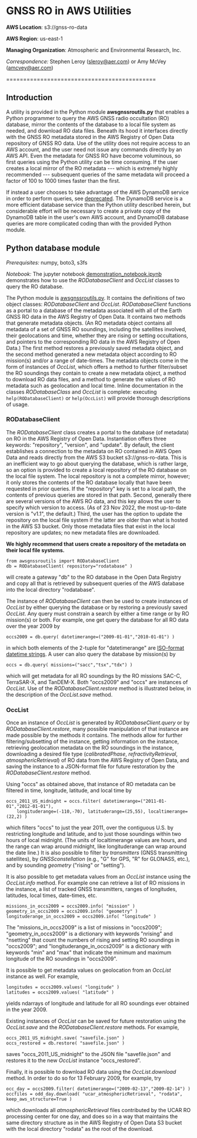 # GNSS RO in AWS Utilities

**AWS Location**: s3://gnss-ro-data

**AWS Region**: us-east-1  

**Managing Organization**: Atmospheric and Environmental Research, Inc.

*Correspondence:* Stephen Leroy (sleroy@aer.com) or Amy McVey (amcvey@aer.com)

============================================


## Introduction

A utility is provided in the Python module **awsgnssroutils.py** that enables a Python 
programmer to query the AWS GNSS radio occultation (RO) database, mirror the 
contents of the database 
to a local file system as needed, and download RO data files. Beneath its hood 
it interfaces directly with the GNSS RO metadata stored in the 
AWS Registry of Open Data repository of GNSS RO data. Use of the utility does not 
require access to an AWS account, and the user need not issue any commands 
directly by an AWS API. Even the metadata for GNSS RO have become voluminous, 
so first queries using the Python utility can be time consuming. If the user 
creates a local mirror of the RO metadata --- which is extremely highly recommended --- 
subsequent queries of the same metadata will proceed a factor of 100 to 1000 
times faster than the first. 

If instead a user chooses to take advantage of the AWS DynamoDB service in order to 
perform queries, see 
[deprecated](https://github.com/gnss-ro/aws-opendata/blob/master/utilities/deprecated/). 
The DynamoDB service is a more efficient database service than the Python 
utility described herein, but considerable effort will be necessary to create a 
private copy of the DynamoDB table in the user's own AWS account, and DynamoDB 
database queries are more complicated coding than with the provided Python 
module. 

## Python database module

*Prerequisites:* numpy, boto3, s3fs

*Notebook:* 
The jupyter notebook 
[demonstration_notebook.ipynb](https://github.com/gnss-ro/aws-opendata/blob/master/utilities/demonstration_notebook.ipynb) 
demonstrates how to use 
the *RODatabaseClient* and *OccList* classes to query the RO database. 

The Python module is [awsgnssroutils.py](https://github.com/gnss-ro/aws-opendata/blob/master/utilities/awsgnssroutils.py). 
It contains the definitions of two object classes: *RODatabaseClient* 
and *OccList*. *RODatabaseClient* functions as a portal to a database of the 
metadata associated with all of the Earth GNSS RO data in the AWS Registry of 
Open Data. It contains two methods that generate metadata objects. (An RO 
metadata object contains all metadata of a set of GNSS RO soundings, including 
the satellites involved, their geolocations and time, whether they are rising 
or setting occultations, and pointers to the 
corresponding RO data in the AWS Registry of Open Data.)  The first method 
restores a previously saved metadata object, and the 
second method generated a new metadata object according to RO mission(s) and/or a 
range of date-times. The metadata objects come in the form of instances of 
*OccList*, which offers a method to further filter/subset the RO soundings they 
contain to create a new metadata object, a method to 
download RO data files, and a method to generate the values of RO metadata such as 
geolocation and local time.  Inline documentation in the classes 
*RODatabaseClass* and *OccList* is complete: executing `help(RODatabaseClient)`
or `help(OccList)` will provide thorough descriptions of usage. 

### RODatabaseClient

The *RODatabaseClient* class creates a portal to the database (of metadata) on 
RO in the AWS Registry of Open Data. Instantiation offers three keywords: 
"repository", "version", and "update". By default, the client establishes a 
connection to the metadata on RO contained in AWS Open Data and reads directly 
from the AWS S3 bucket s3://gnss-ro-data. This is an inefficient way to go 
about querying the database, which is rather large, so an option is provided 
to create a local repository of the RO database on the local file system. The 
local repository is not a complete mirror, however; it only stores the contents 
of the RO database locally that have been requested in prior queries. If the 
"repository" key is set to a local path, the contents of previous queries are 
stored in that path. Second, generally there are several versions of the 
AWS RO data, and this key allows the user to specify which version to access. 
(As of 23 Nov 2022, the most up-to-date version is "v1.1", the default.) 
Third, the user has the option to update the repository on the local file 
system if the latter are older than what is hosted in the AWS S3 bucket. Only 
those metadata files that exist in the local repository are updates; no new 
metadata files are downloaded. 

**We highly recommend that users create a repository of the metadata on their 
local file systems.**

```
from awsgnssroutils import RODatabaseClient
db = RODatabaseClient( repository="rodatabase" )
```
will create a gateway "db" to the RO database in the Open Data Registry and 
copy all that is retrieved by subsequent queries of the AWS database into 
the local directory "rodatabase". 

The instance of *RODatabaseClient* can then be used to create instances of 
*OccList* by either querying the database or by restoring a previously 
saved *OccList*. Any query must constrain a search by either a time range 
or by RO mission(s) or both. For example, one get query the database for all 
RO data over the year 2009 by 
```
occs2009 = db.query( datetimerange=("2009-01-01","2010-01-01") )
```
in which both elements of the 2-tuple for "datetimerange" are [ISO-format 
datetime strings](https://www.w3.org/TR/NOTE-datetime). A user can also 
query the database by mission(s) by 
```
occs = db.query( missions=("sacc","tsx","tdx") )
```
which will get metadata for all RO soundings by the RO missions SAC-C, 
TerraSAR-X, and TanDEM-X. Both "occs2009" and "occs" are instances of 
*OccList*. Use of the *RODatabaseClient.restore* method is illustrated below, 
in the description of the *OccList.save* method. 

### OccList

Once an instance of *OccList* is generated by *RODatabaseClient.query* or by 
*RODatabaseClient.restore*, many possible manipulation of that instance are 
made possible by the methods it contains. The methods allow for further 
filtering/subsetting of the instance, getting information on the instance, 
retrieving geolocation metadata on the RO soundings in the instance, downloading 
a desired file type (*calibratedPhase*, *refractivityRetrieval*, 
*atmosphericRetrieval*) of RO data from the AWS Registry of Open Data, and 
saving the instance to a JSON-format file for future restoration by the 
*RODatabaseClient.restore* method. 

Using "occs" as obtained above, that instance of RO metadata can be filtered in 
time, longitude, latitude, and local time by 
```
occs_2011_US_midnight = occs.filter( datetimerange=("2011-01-01","2012-01-01"), 
	longituderange=(-110,-70), latituderange=(25,55), localtimerange=(22,2) )
```
which filters "occs" to just the year 2011, over the contiguous U.S. by 
restricting longitude and latitude, and to just those soundings within two hours 
of local midnight. (The units of localtimerange values are hours, and the 
range can wrap around midnight, like longituderange can wrap around the date 
line.) It is also possible to filter by *transmitters* (GNSS transmitting 
satellites), by *GNSSconstellation* (e.g., "G" for GPS, "R" for GLONASS, etc.), 
and by sounding *geometry* ("rising" or "setting"). 

It is also possible to get metadata values from an *OccList* instance using the 
*OccList.info* method. For example one can retrieve a list of RO missions in the 
instance, a list of tracked GNSS transmitters, ranges of longitudes, latitudes, 
local times, date-times, etc. 
```
missions_in_occs2009 = occs2009.info( "mission" )
geometry_in_occs2009 = occs2009.info( "geometry" )
longituderange_in_occs2009 = occs2009.info( "longitude" )
```
The "missions_in_occs2009" is a list of missions in "occs2009"; "geometry_in_occs2009" 
is a dictionary with keywords "nrising" and "nsetting" that count the numbers of 
rising and setting RO soundings in "occs2009"; and "longituderange_in_occs2009" is a 
dictionary with keywords "min" and "max" that indicate the minimum and maximum 
longitude of the RO soundings in "occs2009". 

It is possible to get metadata values on geolocation from an *OccList* instance 
as well. For example, 
```
longitudes = occs2009.values( "longitude" )
latitudes = occs2009.values( "latitude" )
```
yields ndarrays of longitude and latitude for all RO soundings ever obtained in 
the year 2009.

Existing instances of *OccList* can be saved for future restoration using the 
*OccList.save* and the *RODatabaseClient.restore* methods. For example, 
```
occs_2011_US_midnight.save( "savefile.json" )
occs_restored = db.restore( "savefile.json" )
```
saves "occs_2011_US_midnight" to the JSON file "savefile.json" and restores it 
to the new *OccList* instance "occs_restored". 

Finally, it is possible to download RO data using the *OccList.download* method. 
In order to do so for 13 February 2009, for example, try 
```
occ_day = occs2009.filter( datetimerange=("2009-02-13","2009-02-14") )
occfiles = odd_day.download( "ucar_atmosphericRetrieval", "rodata", keep_aws_structure=True )
```
which downloads all *atmosphericRetrieval* files contributed by the UCAR 
RO processing center for one day, and does so in a way that maintains the same directory 
structure as in the AWS Registry of Open Data S3 bucket with the local directory 
"rodata" as the root of the download. 

